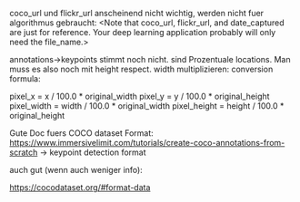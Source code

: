 coco_url und flickr_url anscheinend nicht wichtig, werden nicht fuer algorithmus gebraucht:
    <Note that coco_url, flickr_url, and date_captured are just for reference. Your deep learning application probably will only need the file_name.>

annotations->keypoints stimmt noch nicht. sind Prozentuale locations. Man muss es also noch mit height respect. width multiplizieren:
conversion formula:

pixel_x = x / 100.0 * original_width
pixel_y = y / 100.0 * original_height
pixel_width = width / 100.0 * original_width
pixel_height = height / 100.0 * original_height


Gute Doc fuers COCO dataset Format:
https://www.immersivelimit.com/tutorials/create-coco-annotations-from-scratch
-> keypoint detection format

auch gut (wenn auch weniger info):

https://cocodataset.org/#format-data